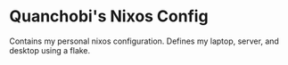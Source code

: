 # Quanchobi's Nixos Config
Contains my personal nixos configuration. Defines my laptop, server, and desktop using a flake.
